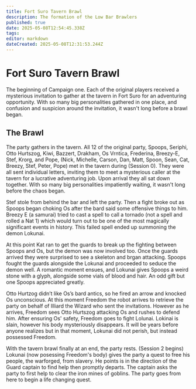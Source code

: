 ```yaml
---
title: Fort Suro Tavern Brawl
description: The formation of the Low Bar Brawlers
published: true
date: 2025-05-08T12:54:45.338Z
tags: 
editor: markdown
dateCreated: 2025-05-08T12:31:53.244Z
---
```


# Fort Suro Tavern Brawl
The beginning of Campaign one. Each of the original players received a mysterious invitation to gather at the tavern in Fort Suro for an adventuring opportunity. With so many big personalities gathered in one place, and confusion and suspicion around the invitation, it wasn't long before a brawl began.

## The Brawl
The party gathers in the tavern. All 12 of the original party, Spoops, Seriphi, Otto Hurtszog, Kiwi, Bazzert, Drakham, Os Vrntica, Frederina, Breezy-E, Stef, Krorg, and Pope, (Nick, Michelle, Carson, Dan, Matt, Spoon, Sean, Cat, Breezy, Stef, Peter, Pope) met in the tavern during (Session 0). They were all sent individual letters, inviting them to meet a mysterious caller at the tavern for a lucrative adventuring job. Upon arrival they all sat down together. With so many big personalities impatiently waiting, it wasn't long before the chaos began.

Stef stole from behind the bar and left the party. Then a fight broke out as Spoops began choking Os after the bard said some offensive things to him. Breezy E (a samurai) tried to cast a spell to call a tornado (not a spell and rolled a Nat 1) which would turn out to be one of the most magically significant events in history. This failed spell ended up summoning the demon Lokunai.

At this point Kat ran to get the guards to break up the fighting between Spoops and Os, but the demon was now involved too. Once the guards arrived they were surprised to see a skeleton and brgan attacking. Spoops fought the guards alongside the Lokunai and proceeded to seduce the demon well. A romantic moment ensues, and Lokunai gives Spoops a weird stone with a glyph, alongside some vials of blood and hair. An odd gift but one Spoops appreciated greatly. 

Otto Hurtzog didn’t like Os’s bard antics, so he fired an arrow and knocked Os unconscious. At this moment Freedom the robot arrives to retrieve the party on behalf of Illiard the Wizard who sent the invitations. However as he arrives, Freedom sees Otto Hurtszog attacking Os and rushes to defend him. After ensuring Os' safety, Freedom goes to fight Lolunai. Lokinai is slain, however his body mysteriously disappears. It will be years before anyone realizes but in that moment, Lokunai did not perish, but instead possessed Freedom.

With the tavern brawl finally at an end, the party rests. (Session 2 begins) Lokunai (now posessing Freedom's body) gives the party a quest to free his people, the warforged, from slavery. He points is in the direction of the Guard captain to find help then promptly departs. The captain asks the party to first help to clear the iron mines of goblins. The party goes from here to begin a life changing quest.
